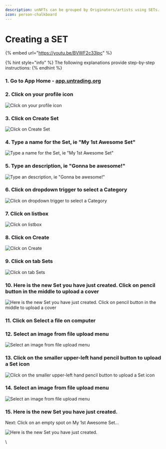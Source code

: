 ```yaml
---
description: unNFTs can be grouped by Originators/artists using SETs.
icon: person-chalkboard
---
```


# Creating a SET

{% embed url="https://youtu.be/BVWF2c33lpc" %}

{% hint style="info" %}
The following explanations provide step-by-step instructions:
{% endhint %}

### 1. Go to App Home - [app.untrading.org](https://app.untrading.org)

### 2. Click on your profile icon

![Click on your profile icon](https://lh5.googleusercontent.com/qJoRWiOXEW7zdcPUwwQMjhS6XBLPOdNsSe5rur-8rAFLe3Yo2wEniemivmBkvI6s3c\_mt3rrmx8\_SfwDgiPJH3UBWGLl7z9urrdDJK6tDA7uTSDiIHW9HDmVALpKeoireJyXaabVXUYWqR0haun2XKs2\_8bvUZo6TiY7xvUWslz\_M7NW0FR1\_B4RBMYQMQ)

### 3. Click on Create Set

![Click on Create Set](https://lh6.googleusercontent.com/jp57ppg2gnAKAg8UTRFWJPhxA-wvMvpPU0PnvPCMIhdZLYrOKAdQOk2J175pX6YxSA0qiYyUIyQL41Q6ABg1l-TC\_g3XE2d5A8RAwFRWXHm3zjnG-losW-z6qvu4QEcmyPKmrUf1q7pRlfrakkAOu-sFKOmIRrc-is6uMVrsJi-G0bWCRbcOp11IJH0HYQ)

### 4. Type a name for the Set, ie "My 1st Awesome Set"

![Type a name for the Set, ie "My 1st Awesome Set"](https://lh5.googleusercontent.com/ZQbm\_niYYBxTExTeG4eEIU1frcdogLZqck0BWQXvYGEHPej8geyG3sYfHvjcbWYFlT4TMa8woWvlV8ej5ut9RKrBhyoKWFIGQxIfcAukimqaiDYQWSDHsjXLOK1mptJm6t6ggXByEjFkvz4s0w02wDxwuWQRFwwgKCuG7H5ug1aqq\_wvTQUpvF9frNlm5Q)

### 5. Type an description, ie "Gonna be awesome!"

![Type an description, ie "Gonna be awesome!"](https://lh5.googleusercontent.com/A0hWoNg47F4Wh9gd93cP3B4z44JPfG4ooBI32VzIFCTTOcuHNkaZAe1-H45hLPGF1OFG\_uyWOxFATfhiPfv4YCBPKVahnOhqMkgM24DWal9kibTWYFAfvrkOA9jMEMqc-ayI2BFt15f8TiB9WaY92k6kKDy0bi12ZYiuPTuM4yeN-vG8olGRkNOH1sDRdg)

### 6. Click on dropdown trigger to select a Category

![Click on dropdown trigger to select a Category](https://lh5.googleusercontent.com/e8eJDylyR6MtGpY20yyTUk1Mh2-tI8tAodQes-0YmalBOn\_Tix55BlPrN6KpU9WUVPK9mOKZC8xjkoMBZ\_9ISpYKfhtpQU3NHqsZ6TH8RyGNyhSs\_h3FwkMxJTmN0CifB9aA110btJY0gIqAVDyYCqyugqLdyoqfMvoDfAj0RKdNJolxslYMexyDs5jMgg)

### 7. Click on listbox

![Click on listbox](https://lh4.googleusercontent.com/PTGp0BqTwqjOw\_jIuavyrm20mJnExHu--NS21TsjRebohLqm9nGS68m3qIRI6cWlfr60zs2z4pztX3ZcxqEO4urzqFz1GRdVAWTgbTLETRxo8Fiqs2stHy1eD2pu\_DLhFJtcyuduSscpj2\_YBHisq6bJd7jLL60zj6POVANN7z\_Tlh-NNN3gnAD4492aqQ)

### 8. Click on Create

![Click on Create](https://lh5.googleusercontent.com/P9Jikicz4ucZLwZkjokmv8RUv1sx\_llfCz4P5zfBSu2kDxqoFTRx0WAcX1cJk0W2dx3Z9cgKJz3su-XhzJDGwsPqOFiosmsd4Y81ymJZ4WkYOOtUfqSxnR\_zwenqFlNUQ7ZtyAwAhi8buPTh1aoxVYJzuQXIUlLHj-Bqz3HSpE33IhK2G5Cs6dvle0eygQ)

### 9. Click on tab Sets

![Click on tab Sets](https://lh3.googleusercontent.com/ri1dPdZIU7rckK3pmGWNzc5Gc5col4JxOnbTBLC5XllhBLhfjY8Ue25W-oRORMl8qLGS-UxDvkH0L4XTjwhoSLA0a7ygEYI-4NrA\_7tlwFoWkg5YZmSPon0Kz0mMnl4xZJ9iFuFij0rm3AznpAOjtweqWsY91eeukE48e5rqynG1lWMO\_JVppjd2n9uiAA)

### 10. Here is the new Set you have just created. Click on pencil button in the middle to upload a cover

![Here is the new Set you have just created. Click on pencil button in the middle to upload a cover](https://lh3.googleusercontent.com/GnN27n\_sUlaef-8HRl4p1QyjAHeBMFOjLoHR2EWgyQxOhem40wHIQhj0QgmruR1tYLbK6PWTh55Tvw9xvxuZ4DzePC\_82vPjGKJsDl4OcAN9-zGdXE7hp1qyyrQQC\_LQqEe-QqUpXhLteObeSA8Ufs4QrGH38gFS1KTPP55G0is1TnX4nDgcSLXe0XV04w)

### 11. Click on Select a file on computer

### 12. Select an image from file upload menu

![Select  an image from file upload menu](https://lh5.googleusercontent.com/l8TZ7Wal-BnJ7-gPPW0jh54EsJSNV92f96TFn5sSwJGGDKD-yrTWoSuC2wDrzJSeywePql6642bpoW7\_kiY6pJWkhCNAQ-urncdDTfugSrRC7JtzvVrTM5CcpwiruE3IkiideB7zFBscF3YjL06Pz8V2\_MhUSA4uCrzpaSYgzVIZYubwBnwRsDlhq-WmXg)

### 13. Click on the smaller upper-left hand pencil button to upload a Set icon

![Click on the smaller upper-left hand pencil button to upload a Set icon](https://lh6.googleusercontent.com/KtDy-\_XDNnZia8i-2eWRYBHPfUBaa2xaX-6scLWOFtnLkphM7M1o55VgsyO6aZXZH3hwy9G3dLWdxDgzLix6T9vkNL54rlKRu3bp24uLqiSkWB1b6MEiNJIVKM5nEJRkB4LXAMV\_kuTeCccg5d7b2Ue5LKeGwky6Ii1RgtWo4nbKNAXR9t3LwnnHOLCRiw)

### 14. Select an image from file upload menu

![Select an image from file upload menu](https://lh5.googleusercontent.com/4yT0H2kOTqJMhVZJ6tPjG9Zwf\_woBWkfEEd8iwDz8QTJl9JzdpRcJl-M85lly7l1IaXJaFK2IfLM9XtSwqd1W-d3316yraPEfNizu1UaB7ZOtRn044D-quZtis0kWU2IoFd0RQ1yr\_8prpxvgLT69JRhc1dzxT1-ta2mZISXOOaf1DrWZ1sOqVvggkwJbQ)

### 15. Here is the new Set you have just created.

Next: Click on an empty spot on My 1st Awesome Set…

![Here is the new Set you have just created.](https://lh5.googleusercontent.com/QffNLLi0MtHK8aema6eLemR4mjQGfKhthYPSnGLLNlz68xNiyFoMc0UQ1VUt\_o0sN8ZTEc3nqA35rP5OUwI4BOBVijX0pBn4BTvqm24Sx\_G-cXF1Ld\_2vILDIQpidLBF4AYnPzf6WW3h0zwVtOuaFR\_6uVIccPSQik7fy7Idf7DmALtaysCvFHtCQjwNkw)

\
